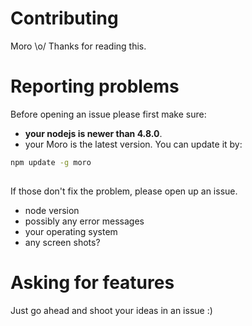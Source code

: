 # Contributing

Moro \o/
Thanks for reading this.

# Reporting problems

Before opening an issue please first make sure:

  * **your nodejs is newer than 4.8.0**.
  * your Moro is the latest version. You can update it by:

```bash
npm update -g moro
```
## 
If those don't fix the problem, please open up an issue. 
  * node version
  * possibly any error messages
  * your operating system
  * any screen shots?


# Asking for features
Just go ahead and shoot your ideas in an issue :) 

